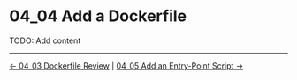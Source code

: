 # 04_04 Add a Dockerfile

TODO: Add content

<!-- FooterStart -->
---
[← 04_03 Dockerfile Review](../04_03_dockerfile_review/README.md) | [04_05 Add an Entry-Point Script →](../04_05_add_an_entrypoint_script/README.md)
<!-- FooterEnd -->
